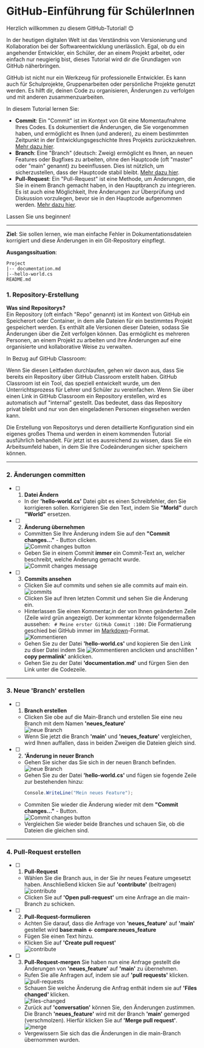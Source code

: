# GitHub-Einführung für SchülerInnen

Herzlich willkommen zu diesem GitHub-Tutorial! 😊

In der heutigen digitalen Welt ist das Verständnis von Versionierung und Kollaboration bei der Softwareentwicklung unerlässlich. Egal, ob du ein angehender Entwickler, ein Schüler, der an einem Projekt arbeitet, oder einfach nur neugierig bist, dieses Tutorial wird dir die Grundlagen von GitHub näherbringen.

GitHub ist nicht nur ein Werkzeug für professionelle Entwickler. Es kann auch für Schulprojekte, Gruppenarbeiten oder persönliche Projekte genutzt werden. Es hilft dir, deinen Code zu organisieren, Änderungen zu verfolgen und mit anderen zusammenzuarbeiten.

In diesem Tutorial lernen Sie:

+ **Commit**: Ein "Commit" ist im Kontext von Git eine Momentaufnahme Ihres Codes. Es dokumentiert die Änderungen, die Sie vorgenommen haben, und ermöglicht es Ihnen (und anderen), zu einem bestimmten Zeitpunkt in der Entwicklungsgeschichte Ihres Projekts zurückzukehren. [Mehr dazu hier](https://docs.github.com/de/pull-requests/committing-changes-to-your-project/creating-and-editing-commits/about-commits).
+ **Branch**: Eine "Branch" (deutsch: Zweig) ermöglicht es Ihnen, an neuen Features oder Bugfixes zu arbeiten, ohne den Hauptcode (oft "master" oder "main" genannt) zu beeinflussen. Dies ist nützlich, um sicherzustellen, dass der Hauptcode stabil bleibt. [Mehr dazu hier](https://docs.github.com/de/pull-requests/collaborating-with-pull-requests/proposing-changes-to-your-work-with-pull-requests/about-branches).
+ **Pull-Request**: Ein "Pull-Request" ist eine Methode, um Änderungen, die Sie in einem Branch gemacht haben, in den Hauptbranch zu integrieren. Es ist auch eine Möglichkeit, Ihre Änderungen zur Überprüfung und Diskussion vorzulegen, bevor sie in den Hauptcode aufgenommen werden. [Mehr dazu hier](https://docs.github.com/de/pull-requests/collaborating-with-pull-requests/proposing-changes-to-your-work-with-pull-requests/creating-a-pull-request).

Lassen Sie uns beginnen!

---
**Ziel**:
Sie sollen lernen, wie man einfache Fehler in Dokumentationsdateien korrigiert und diese Änderungen in ein Git-Repository einpflegt.

**Ausgangssituation**:   
```
Project
|-- documentation.md
|--hello-world.cs
README.md
```

### 1. Repository-Erstellung
**Was sind Repositorys?**   
Ein Repository (oft einfach "Repo" genannt) ist im Kontext von GitHub ein Speicherort oder Container, in dem alle Dateien für ein bestimmtes Projekt gespeichert werden. Es enthält alle Versionen dieser Dateien, sodass Sie Änderungen über die Zeit verfolgen können. Das ermöglicht es mehreren Personen, an einem Projekt zu arbeiten und ihre Änderungen auf eine organisierte und kollaborative Weise zu verwalten.

In Bezug auf GitHub Classroom:

Wenn Sie diesen Leitfaden durchlaufen, gehen wir davon aus, dass Sie bereits ein Repository über GitHub Classroom erstellt haben. GitHub Classroom ist ein Tool, das speziell entwickelt wurde, um den Unterrichtsprozess für Lehrer und Schüler zu vereinfachen. Wenn Sie über einen Link in GitHub Classroom ein Repository erstellen, wird es automatisch auf "internal" gestellt. Das bedeutet, dass das Repository privat bleibt und nur von den eingeladenen Personen eingesehen werden kann.

Die Erstellung von Repositorys und deren detaillierte Konfiguration sind ein eigenes großes Thema und werden in einem kommenden Tutorial ausführlich behandelt. Für jetzt ist es ausreichend zu wissen, dass Sie ein Arbeitsumfeld haben, in dem Sie Ihre Codeänderungen sicher speichern können.

---

### 2. Änderungen committen

- [ ] 1. **Datei Ändern**
  + In der **'hello-world.cs'** Datei gibt es einen Schreibfehler, den Sie korrigieren sollen.  Korrigieren Sie den Text, indem Sie **"Morld"** durch **"World"** ersetzen.
- [ ] 2. **Änderung übernehmen**   
  + Committen Sie Ihre Änderung indem Sie auf den **"Commit changes..."** - Button clicken.   
    ![Commit changes button](https://github.com/GSO-SW/public_content_gso/blob/a0a27f20e215e2e1ee2b3d24cb645f8ce2cb8a25/Tutorial-Cred/GitHub-Tutorial/commit-changes.PNG)   
  + Geben Sie in einem Commit **immer** ein Commit-Text an, welcher beschreibt, welche Änderung gemacht wurde.
![Commit changes message](https://github.com/GSO-SW/public_content_gso/blob/9c8d1907dbb9c6533055e780fcc8ebc2d2d1c829/Tutorial-Cred/GitHub-Tutorial/Commit-Code.PNG)   
- [ ] 3. **Commits ansehen**
    + Clicken Sie auf commits und sehen sie alle commits auf main ein.   
      ![commits](https://github.com/GSO-SW/public_content_gso/blob/b11dc2c9adfbaef9fdc920e3ab3b86c7ba9fec85/Tutorial-Cred/GitHub-Tutorial/commits.PNG)
    + Clicken Sie auf Ihren letzten Commit und sehen Sie die Änderung ein.
    + Hinterlassen Sie einen Kommentar,in der von Ihnen geänderten Zeile (Zeile wird grün angezeigt). Der kommentar 
      könnte folgendermaßen aussehen:
      ``` # Meine erster GitHub Commit :100:``` Die Formatierung geschied bei GitHub immer im [Markdown](https://docs.github.com/github/writing-on-github/getting-started-with-writing-and-formatting-on-github/basic-writing-and-formatting-syntax)-Format.   
      ![Kommentieren](https://github.com/GSO-SW/public_content_gso/blob/b11dc2c9adfbaef9fdc920e3ab3b86c7ba9fec85/Tutorial-Cred/GitHub-Tutorial/commit-zeile.png)
    + Gehen Sie zu der Datei **'hello-world.cs'** und kopieren Sie den Link zu diser Datei indem Sie ![Kommentieren](https://github.com/GSO-SW/public_content_gso/blob/b11dc2c9adfbaef9fdc920e3ab3b86c7ba9fec85/Tutorial-Cred/GitHub-Tutorial/mehr.PNG) anclicken und anschlißen **' copy permalink'** anklicken.
    + Gehen Sie zu der Datei **'documentation.md'** und fürgen Sien den Link unter die Codezeile.

---

### 3. Neue 'Branch' erstellen
- [ ] 1. **Branch erstellen**   
    + Clicken Sie obe auf die Main-Branch und erstellen Sie eine neu Branch mit dem Namen **'neues_feature'**   
      ![neue Branch](https://github.com/GSO-SW/public_content_gso/blob/e184aade392d0c7970d37bcd2e34bfd6cd60928b/Tutorial-Cred/GitHub-Tutorial/neue-branch.PNG)
    + Wenn Sie jetzt die Branch **'main'** und **'neues_feature'** vergleichen, wird Ihnen auffallen, dass in beiden Zweigen die Dateien gleich sind.
- [ ] 2. **'Änderung in neuer Branch**
    + Gehen Sie sicher das Sie sich in der neuen Branch befinden.   
     ![neue Branch](https://github.com/GSO-SW/public_content_gso/blob/169ac742374452340d62b74a0614e74222e88e11/Tutorial-Cred/GitHub-Tutorial/branch-asuwaehlen.PNG)
    + Gehen Sie zu der Datei **'hello-world.cs'** und fügen sie fogende Zeile zur bestehenden hinzu:   
      ```csharp
      Console.WriteLine("Mein neues Feature");
      ```
    + Commiten Sie wieder die Änderung wieder mit dem **"Commit changes..."** - Button.   
       ![Commit changes button](https://github.com/GSO-SW/public_content_gso/blob/a0a27f20e215e2e1ee2b3d24cb645f8ce2cb8a25/Tutorial-Cred/GitHub-Tutorial/commit-changes.PNG)
    + Vergleichen Sie wieder beide Branches und schauen Sie, ob die Dateien die gleichen sind.
  
---

### 4. Pull-Request erstellen
- [ ] 1. **Pull-Request**
    + Wählen Sie die Branch aus, in der Sie ihr neues Feature umgesetzt haben. Anschließend klicken Sie auf **'contribute'** (beitragen)   
    ![contribute](https://github.com/GSO-SW/public_content_gso/blob/0b5a4ffea367b903e5c6bb57c2d8c5b37e2acf18/Tutorial-Cred/GitHub-Tutorial/contribute.PNG)
    + Clicken Sie auf **'Open pull-request'** um eine Anfrage an die main-Branch zu schicken.
- [ ] 2. **Pull-Request-formulieren**
    + Achten Sie darauf, dass die Anfrage von **'neues_feature'** auf **'main'** gestellet wird
      **base:main <- compare:neues_feature**
    + Fügen Sie einen Text hinzu.
    + Klicken Sie auf **'Create pull request'**   
      ![contribute](https://github.com/GSO-SW/public_content_gso/blob/dfef0330c3f407752783058f4eec03c2f60860e5/Tutorial-Cred/GitHub-Tutorial/Pull-request.PNG)

- [ ] 3. **Pull-Request-mergen**
      Sie haben nun eine Anfrage gestellt die Änderungen von **'neues_feature'** auf **'main'** zu übernehmen.
    + Rufen Sie alle Anfragen auf, indem sie auf **'pull requests'** klicken.    
      ![pull-requests](https://github.com/GSO-SW/public_content_gso/blob/0caaeb783e71af139017928ffcc028e198c72162/Tutorial-Cred/GitHub-Tutorial/all-pull-request.PNG)   
    + Schauen Sie welche Änderung die Anfrag enthät indem sie auf **'Files changed'** klicken.   
      ![files-changed](https://github.com/GSO-SW/public_content_gso/blob/0caaeb783e71af139017928ffcc028e198c72162/Tutorial-Cred/GitHub-Tutorial/File-changes.PNG)   
    + Zurück auf **'conversation'** können Sie, den Änderungen zustimmen. Die Branch **'neues_feature'** wird mit der Branch **'main'** gemerged (verschmolzen). Hierfür klicken Sie auf **'Merge pull request'**.   
      ![merge](https://github.com/GSO-SW/public_content_gso/blob/0caaeb783e71af139017928ffcc028e198c72162/Tutorial-Cred/GitHub-Tutorial/merge-pull-request.PNG)   
    + Vergewissern Sie sich das die Änderungen in die main-Branch übernommen wurden.
  
